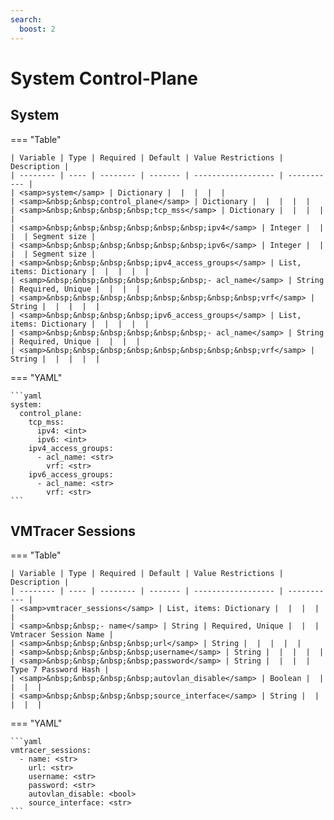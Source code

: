 ```yaml
---
search:
  boost: 2
---
```


# System Control-Plane
## System

=== "Table"


    | Variable | Type | Required | Default | Value Restrictions | Description |
    | -------- | ---- | -------- | ------- | ------------------ | ----------- |
    | <samp>system</samp> | Dictionary |  |  |  |  |
    | <samp>&nbsp;&nbsp;control_plane</samp> | Dictionary |  |  |  |  |
    | <samp>&nbsp;&nbsp;&nbsp;&nbsp;tcp_mss</samp> | Dictionary |  |  |  |  |
    | <samp>&nbsp;&nbsp;&nbsp;&nbsp;&nbsp;&nbsp;ipv4</samp> | Integer |  |  |  | Segment size |
    | <samp>&nbsp;&nbsp;&nbsp;&nbsp;&nbsp;&nbsp;ipv6</samp> | Integer |  |  |  | Segment size |
    | <samp>&nbsp;&nbsp;&nbsp;&nbsp;ipv4_access_groups</samp> | List, items: Dictionary |  |  |  |  |
    | <samp>&nbsp;&nbsp;&nbsp;&nbsp;&nbsp;&nbsp;- acl_name</samp> | String | Required, Unique |  |  |  |
    | <samp>&nbsp;&nbsp;&nbsp;&nbsp;&nbsp;&nbsp;&nbsp;&nbsp;vrf</samp> | String |  |  |  |  |
    | <samp>&nbsp;&nbsp;&nbsp;&nbsp;ipv6_access_groups</samp> | List, items: Dictionary |  |  |  |  |
    | <samp>&nbsp;&nbsp;&nbsp;&nbsp;&nbsp;&nbsp;- acl_name</samp> | String | Required, Unique |  |  |  |
    | <samp>&nbsp;&nbsp;&nbsp;&nbsp;&nbsp;&nbsp;&nbsp;&nbsp;vrf</samp> | String |  |  |  |  |

=== "YAML"

    ```yaml
    system:
      control_plane:
        tcp_mss:
          ipv4: <int>
          ipv6: <int>
        ipv4_access_groups:
          - acl_name: <str>
            vrf: <str>
        ipv6_access_groups:
          - acl_name: <str>
            vrf: <str>
    ```
## VMTracer Sessions

=== "Table"


    | Variable | Type | Required | Default | Value Restrictions | Description |
    | -------- | ---- | -------- | ------- | ------------------ | ----------- |
    | <samp>vmtracer_sessions</samp> | List, items: Dictionary |  |  |  |  |
    | <samp>&nbsp;&nbsp;- name</samp> | String | Required, Unique |  |  | Vmtracer Session Name |
    | <samp>&nbsp;&nbsp;&nbsp;&nbsp;url</samp> | String |  |  |  |  |
    | <samp>&nbsp;&nbsp;&nbsp;&nbsp;username</samp> | String |  |  |  |  |
    | <samp>&nbsp;&nbsp;&nbsp;&nbsp;password</samp> | String |  |  |  | Type 7 Password Hash |
    | <samp>&nbsp;&nbsp;&nbsp;&nbsp;autovlan_disable</samp> | Boolean |  |  |  |  |
    | <samp>&nbsp;&nbsp;&nbsp;&nbsp;source_interface</samp> | String |  |  |  |  |

=== "YAML"

    ```yaml
    vmtracer_sessions:
      - name: <str>
        url: <str>
        username: <str>
        password: <str>
        autovlan_disable: <bool>
        source_interface: <str>
    ```
